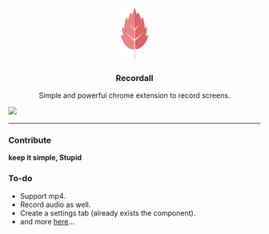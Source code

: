 <p align="center">
  <img src="screenshots/logo.png" width="60" />
  <h3 align="center">Recordall</h3>
  <p align="center">Simple and powerful chrome extension to record screens.</p>

  <a href="http://standardjs.com/">
    <img src="https://img.shields.io/badge/code%20style-standard-brightgreen.svg">
  </a>

</p>


---

### Contribute

**keep it simple, Stupid**

### To-do

+ Support mp4.
+ Record audio as well.
+ Create a settings tab (already exists the component).
+ and more [here](https://github.com/Halfeld/recordall/projects/1)...
